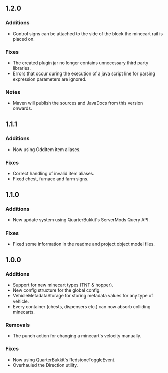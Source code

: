 1.2.0
-----

### Additions
* Control signs can be attached to the side of the block the minecart rail is placed on.

### Fixes
* The created plugin jar no longer contains unnecessary third party libraries.
* Errors that occur during the execution of a java script line for parsing expression parameters are ignored.

### Notes
* Maven will publish the sources and JavaDocs from this version onwards.

1.1.1
-----

### Additions
* Now using OddItem item aliases.

### Fixes
* Correct handling of invalid item aliases.
* Fixed chest, furnace and farm signs. 

1.1.0
-----

### Additions
* New update system using QuarterBukkit's ServerMods Query API.

### Fixes
* Fixed some information in the readme and project object model files.

1.0.0
-----

### Additions
* Support for new minecart types (TNT & hopper).
* New config structure for the global config.
* VehicleMetadataStorage for storing metadata values for any type of vehicle.
* Every container (chests, dispensers etc.) can now absorb colliding minecarts.

### Removals
* The punch action for changing a minecart's velocity manually.

### Fixes
* Now using QuarterBukkit's RedstoneToggleEvent.
* Overhauled the Direction utility.
